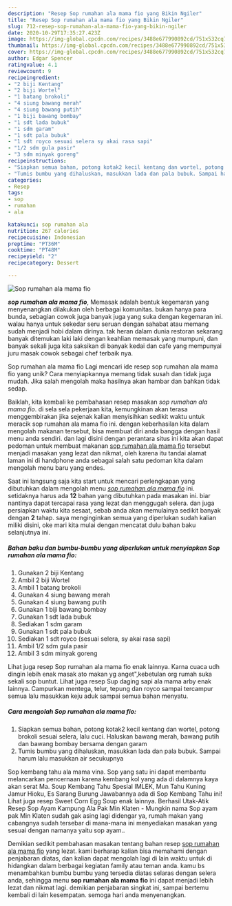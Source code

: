 ```yaml
---
description: "Resep Sop rumahan ala mama fio yang Bikin Ngiler"
title: "Resep Sop rumahan ala mama fio yang Bikin Ngiler"
slug: 712-resep-sop-rumahan-ala-mama-fio-yang-bikin-ngiler
date: 2020-10-29T17:35:27.423Z
image: https://img-global.cpcdn.com/recipes/3488e677990892cd/751x532cq70/sop-rumahan-ala-mama-fio-foto-resep-utama.jpg
thumbnail: https://img-global.cpcdn.com/recipes/3488e677990892cd/751x532cq70/sop-rumahan-ala-mama-fio-foto-resep-utama.jpg
cover: https://img-global.cpcdn.com/recipes/3488e677990892cd/751x532cq70/sop-rumahan-ala-mama-fio-foto-resep-utama.jpg
author: Edgar Spencer
ratingvalue: 4.1
reviewcount: 9
recipeingredient:
- "2 biji Kentang"
- "2 biji Wortel"
- "1 batang brokoli"
- "4 siung bawang merah"
- "4 siung bawang putih"
- "1 biji bawang bombay"
- "1 sdt lada bubuk"
- "1 sdm garam"
- "1 sdt pala bubuk"
- "1 sdt royco sesuai selera sy akai rasa sapi"
- "1/2 sdm gula pasir"
- "3 sdm minyak goreng"
recipeinstructions:
- "Siapkan semua bahan, potong kotak2 kecil kentang dan wortel, potong brokoli sesuai selera, lalu cuci. Haluskan bawang merah, bawang putih dan bawang bombay bersama dengan garam"
- "Tumis bumbu yang dihaluskan, masukkan lada dan pala bubuk. Sampai harum lalu masukkan air secukupnya"
categories:
- Resep
tags:
- sop
- rumahan
- ala

katakunci: sop rumahan ala 
nutrition: 267 calories
recipecuisine: Indonesian
preptime: "PT36M"
cooktime: "PT48M"
recipeyield: "2"
recipecategory: Dessert

---
```



![Sop rumahan ala mama fio](https://img-global.cpcdn.com/recipes/3488e677990892cd/751x532cq70/sop-rumahan-ala-mama-fio-foto-resep-utama.jpg)

<b><i>sop rumahan ala mama fio</i></b>, Memasak adalah bentuk kegemaran yang menyenangkan dilakukan oleh berbagai komunitas. bukan hanya para bunda, sebagian cowok juga banyak juga yang suka dengan kegemaran ini. walau hanya untuk sekedar seru seruan dengan sahabat atau memang sudah menjadi hobi dalam dirinya. tak heran dalam dunia restoran sekarang banyak ditemukan laki laki dengan keahlian memasak yang mumpuni, dan banyak sekali juga kita saksikan di banyak kedai dan cafe yang mempunyai juru masak cowok sebagai chef terbaik nya.

Sop rumahan ala mama fio Lagi mencari ide resep sop rumahan ala mama fio yang unik? Cara menyiapkannya memang tidak susah dan tidak juga mudah. Jika salah mengolah maka hasilnya akan hambar dan bahkan tidak sedap.

Baiklah, kita kembali ke pembahasan resep masakan <i>sop rumahan ala mama fio</i>. di sela sela pekerjaan kita, kemungkinan akan terasa menggembirakan jika sejenak kalian menyisihkan sedikit waktu untuk meracik sop rumahan ala mama fio ini. dengan keberhasilan kita dalam mengolah makanan tersebut, bisa membuat diri anda bangga dengan hasil menu anda sendiri. dan lagi disini dengan perantara situs ini kita akan dapat pedoman untuk membuat makanan <u>sop rumahan ala mama fio</u> tersebut menjadi masakan yang lezat dan nikmat, oleh karena itu tandai alamat laman ini di handphone anda sebagai salah satu pedoman kita dalam mengolah menu baru yang endes.


Saat ini langsung saja kita start untuk mencari perlengkapan yang dibutuhkan dalam mengolah menu <u><i>sop rumahan ala mama fio</i></u> ini. setidaknya harus ada <b>12</b> bahan yang dibutuhkan pada masakan ini. biar nantinya dapat tercapai rasa yang lezat dan menggugah selera. dan juga persiapkan waktu kita sesaat, sebab anda akan memulainya sedikit banyak dengan <b>2</b> tahap. saya menginginkan semua yang diperlukan sudah kalian miliki disini, oke mari kita mulai dengan mencatat dulu bahan baku selanjutnya ini.

<!--inarticleads1-->

##### Bahan baku dan bumbu-bumbu yang diperlukan untuk menyiapkan Sop rumahan ala mama fio:

1. Gunakan 2 biji Kentang
1. Ambil 2 biji Wortel
1. Ambil 1 batang brokoli
1. Gunakan 4 siung bawang merah
1. Gunakan 4 siung bawang putih
1. Gunakan 1 biji bawang bombay
1. Gunakan 1 sdt lada bubuk
1. Sediakan 1 sdm garam
1. Gunakan 1 sdt pala bubuk
1. Sediakan 1 sdt royco (sesuai selera, sy akai rasa sapi)
1. Ambil 1/2 sdm gula pasir
1. Ambil 3 sdm minyak goreng


Lihat juga resep Sop rumahan ala mama fio enak lainnya. Karna cuaca udh dingin lebih enak masak ato makan yg anget&#34;,kebetulan org rumah suka sekali sop buntut. Lihat juga resep Sup daging sapi ala mama arby enak lainnya. Campurkan mentega, telur, tepung dan royco sampai tercampur semua lalu masukkan keju aduk sampai semua bahan menyatu. 

<!--inarticleads2-->

##### Cara mengolah Sop rumahan ala mama fio:

1. Siapkan semua bahan, potong kotak2 kecil kentang dan wortel, potong brokoli sesuai selera, lalu cuci. Haluskan bawang merah, bawang putih dan bawang bombay bersama dengan garam
1. Tumis bumbu yang dihaluskan, masukkan lada dan pala bubuk. Sampai harum lalu masukkan air secukupnya


Sop kembang tahu ala mama vina. Sop yang satu ini dapat membantu melancarkan pencernaan karena kembang kol yang ada di dalamnya kaya akan serat Ma. Soup Kembang Tahu Spesial IMLEK, Mun Tahu Kuning Jamur Hioku, Es Sarang Burung Jawabannya ada di Sop Kembang Tahu ini! Lihat juga resep Sweet Corn Egg Soup enak lainnya. Berhasil Utak-Atik Resep Sop Ayam Kampung Ala Pak Min Klaten - Mungkin nama Sop ayam pak Min Klaten sudah gak asing lagi didengar ya, rumah makan yang cabangnya sudah tersebar di mana-mana ini menyediakan masakan yang sesuai dengan namanya yaitu sop ayam.. 

Demikian sedikit pembahasan masakan tentang bahan resep <u>sop rumahan ala mama fio</u> yang lezat. kami berharap kalian bisa memahami dengan penjabaran diatas, dan kalian dapat mengolah lagi di lain waktu untuk di hidangkan dalam berbagai kegiatan family atau teman anda. kamu bs menambahkan bumbu bumbu yang tersedia diatas selaras dengan selera anda, sehingga menu <b>sop rumahan ala mama fio</b> ini dapat menjadi lebih lezat dan nikmat lagi. demikian penjabaran singkat ini, sampai bertemu kembali di lain kesempatan. semoga hari anda menyenangkan.

